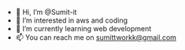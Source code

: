 - 👋 Hi, I’m @Sumit-it
- 👀 I’m interested in aws and coding
- 🌱 I’m currently learning web development
- 📫 You can reach me on sumittworkk@gmail.com

<!---
Sumit-it/Sumit-it is a ✨ special ✨ repository because its `README.md` (this file) appears on your GitHub profile.
You can click the Preview link to take a look at your changes.
--->
